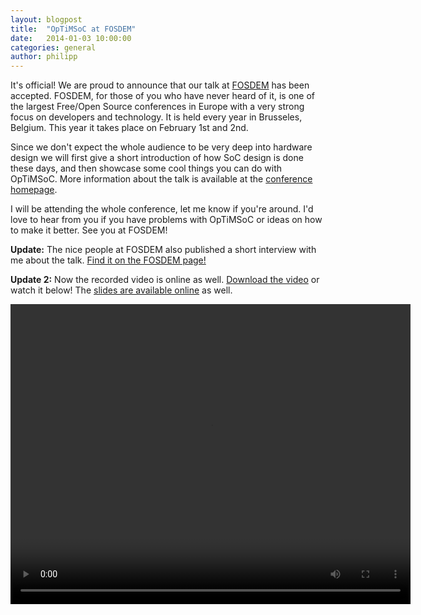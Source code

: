 ```yaml
---
layout: blogpost
title:  "OpTiMSoC at FOSDEM"
date:   2014-01-03 10:00:00
categories: general
author: philipp
---
```


It's official! We are proud to announce that our talk at [FOSDEM](http://fosdem.org)
has been accepted. FOSDEM, for those of you who have never heard of it, is one of
the largest Free/Open Source conferences in Europe with a very strong focus on
developers and technology. It is held every year in Brusseles, Belgium. This year it
takes place on February 1st and 2nd.

Since we don't expect the whole audience to be very deep into hardware design we
will first give a short introduction of how SoC design is done these days, and then
showcase some cool things you can do with OpTiMSoC. More information about the talk
is available at the
[conference homepage](https://fosdem.org/2014/schedule/event/optimisoc/).

I will be attending the whole conference, let me know if you're around. I'd love to
hear from you if you have problems with OpTiMSoC or ideas on how to make it better.
See you at FOSDEM!

__Update:__ The nice people at FOSDEM also published a short interview with me about the
talk.
[Find it on the FOSDEM page!](https://fosdem.org/2014/interviews/2014-philipp-wagner/)


__Update 2:__ Now the recorded video is online as well.
[Download the video](http://video.fosdem.org/2014/K1105/Sunday/OpTiMSoC.webm)
or watch it below! The
[slides are available online](/documents/presentations/2014-fosdem-slides.pdf)
as well.

<video width="640" height="480"
       style="display: block; margin-left: auto; margin-right: auto"
       src="http://video.fosdem.org/2014/K1105/Sunday/OpTiMSoC.webm" controls>
  Unfortunately your browser does not support WebM video playback. Use a supported
  browser, such as Firefox or Chrome, or download the video and play it with another
  application, such as the free VLC player.
</video>


